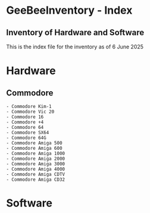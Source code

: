 # GeeBeeInventory - Index

## Inventory of Hardware and Software 

This is the index file for the inventory as of 6 June 2025

# Hardware

  ## Commodore

	- Commodore Kim-1
	- Commodore Vic 20
	- Commodore 16
	- Commodore +4
	- Commodore 64
	- Commodore SX64
	- Commodore 64G
	- Commodore Amiga 500
	- Commodore Amiga 600
	- Commodore Amiga 1000
	- Commodore Amiga 2000
	- Commodore Amiga 3000
	- Commodore Amiga 4000
	- Commodore Amiga CDTV
	- Commodore Amiga CD32

# Software
